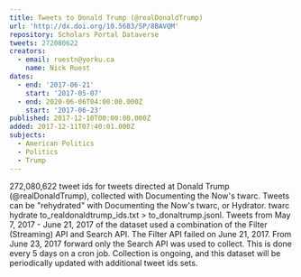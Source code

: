 ```yaml
---
title: Tweets to Donald Trump (@realDonaldTrump)
url: 'http://dx.doi.org/10.5683/SP/8BAVQM'
repository: Scholars Portal Dataverse
tweets: 272080622
creators:
  - email: ruestn@yorku.ca
    name: Nick Ruest
dates:
  - end: '2017-06-21'
    start: '2017-05-07'
  - end: 2020-06-06T04:00:00.000Z
    start: '2017-06-23'
published: 2017-12-10T00:00:00.000Z
added: 2017-12-11T07:40:01.000Z
subjects:
  - American Politics
  - Politics
  - Trump
---
```

272,080,622 tweet ids for tweets directed at Donald Trump (@realDonaldTrump), collected with Documenting the Now's twarc. Tweets can be "rehydrated" with Documenting the Now's twarc, or Hydrator. twarc hydrate to_realdonaldtrump_ids.txt > to_donaltrump.jsonl. Tweets from May 7, 2017 - June 21, 2017 of the dataset used a combination of the Filter (Streaming) API and Search API. The Filter API failed on June 21, 2017. From June 23, 2017 forward only the Search API was used to collect. This is done every 5 days on a cron job. Collection is ongoing, and this dataset will be periodically updated with additional tweet ids sets.